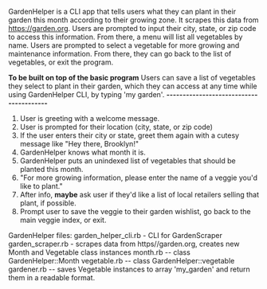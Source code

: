 GardenHelper is a CLI app that tells users what they can plant in their garden this month according to their growing zone.  It scrapes this data from https://garden.org.  Users are prompted to input their city, state, or zip code to access this information.  From there, a menu will list all vegetables by name.  Users are prompted to select a vegetable for more growing and maintenance information.  From there, they can go back to the list of vegetables, or exit the program.

**To be built on top of the basic program**
Users can save a list of vegetables they select to plant in their garden, which they can access at any time while using GardenHelper CLI, by typing 'my garden'.
**----------------------------------------**

1. User is greeting with a welcome message.
2. User is prompted for their location (city, state, or zip code)
3. If the user enters their city or state, greet them again with a cutesy message like "Hey there, Brooklyn!"
4. GardenHelper knows what month it is.
5. GardenHelper puts an unindexed list of vegetables that should be planted this month.
6. "For more growing information, please enter the name of a veggie you'd like to plant."
7. After info, **maybe** ask user if they'd like a list of local retailers selling that plant, if possible.
8. Prompt user to save the veggie to their garden wishlist, go back to the main veggie index, or exit.

GardenHelper files:
garden_helper_cli.rb - CLI for GardenScraper
garden_scraper.rb - scrapes data from https//garden.org, creates new Month and Vegetable class instances
month.rb -- class GardenHelper::Month
vegetable.rb -- class GardenHelper::vegetable
gardener.rb -- saves Vegetable instances to array 'my_garden' and return them in a readable format.
